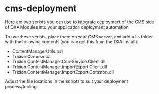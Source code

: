 # cms-deployment

Here are two scripts you can use to integrate deployment of the CMS side of DXA Modules into your application deployment automation

To use these scripts, place them on your CMS server, and add a lib folder with the following contents (you can get this from the DXA install):

* ContentManagerUtils.ps1
* Tridion.Common.dll
* Tridion.ContentManager.CoreService.Client.dll
* Tridion.ContentManager.ImportExport.Client.dll
* Tridion.ContentManager.ImportExport.Common.dll

Adjust the file locations in the scripts to suit your deployment process/tooling


